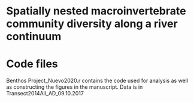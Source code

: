# Spatially nested macroinvertebrate community diversity along a river continuum

# Code files
Benthos Project_Nuevo2020.r contains the code used for analysis as well as constructing the figures in the manuscript.
Data is in Transect2014All_AD_09.10.2017
